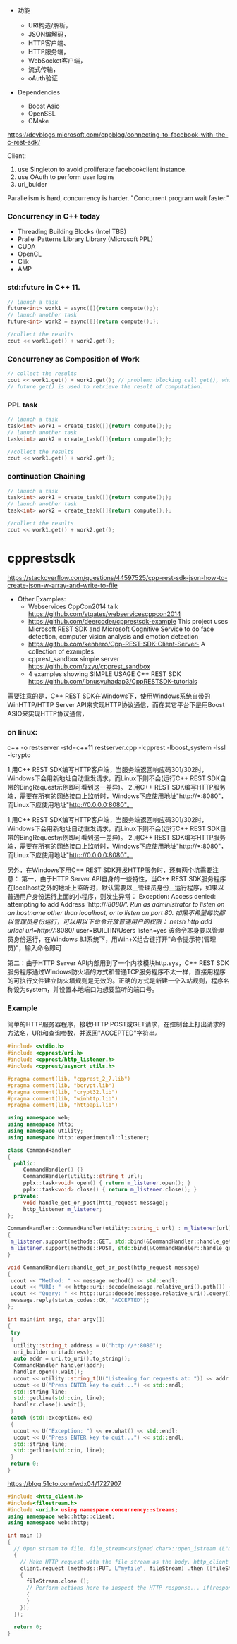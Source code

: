 
* 功能
  * URI构造/解析，
  * JSON编解码，
  * HTTP客户端、
  * HTTP服务端，
  * WebSocket客户端，
  * 流式传输，
  * oAuth验证

* Dependencies
  * Boost Asio
  * OpenSSL
  * CMake

https://devblogs.microsoft.com/cppblog/connecting-to-facebook-with-the-c-rest-sdk/

Client:
1. use Singleton to avoid proliferate facebookclient instance.
2. use OAuth to perform user logins
3. uri_bulder 

Parallelism is hard, concurrency is harder.
"Concurrent program wait faster."

### Concurrency in C++ today
* Threading Building Blocks (Intel TBB)
* Prallel Patterns Library Library (Microsoft PPL)
* CUDA
* OpenCL
* Clik
* AMP


### std::future in C++ 11.
``` cpp
// launch a task
future<int> work1 = async([]{return compute();};
// launch another task
future<int> work2 = async([]{return compute();};

//collect the results
cout << work1.get() + work2.get();
```
### Concurrency as Composition of Work
``` cpp
// collect the results
cout << work1.get() + work2.get(); // problem: blocking call get(), which hold a thread
// future.get() is used to retrieve the result of computation.

```
### PPL task<T>

``` cpp
// launch a task
task<int> work1 = create_task([]{return compute();};
// launch another task
task<int> work2 = create_task([]{return compute();};

//collect the results
cout << work1.get() + work2.get(); 
``` 
### continuation Chaining
``` cpp
// launch a task
task<int> work1 = create_task([]{return compute();};
// launch another task
task<int> work2 = create_task([]{return compute();};

//collect the results
cout << work1.get() + work2.get();
```

# cpprestsdk 

https://stackoverflow.com/questions/44597525/cpp-rest-sdk-json-how-to-create-json-w-array-and-write-to-file

* Other Examples:
   * Webservices CppCon2014 talk  https://github.com/stgates/webservicescppcon2014
   *  https://github.com/deercoder/cpprestsdk-example This project uses Microsoft REST SDK and Microsoft Cognitive Service to do face detection, computer vision analysis and emotion detection
   *  https://github.com/kenhero/Cpp-REST-SDK-Client-Server- A collection of examples.
   *  cpprest_sandbox simple server https://github.com/azyu/cpprest_sandbox
   *  4 examples showing SIMPLE USAGE C++ REST SDK https://github.com/ibnusyuhadap3/CppRESTSDK-tutorials

需要注意的是，C++ REST SDK在Windows下，使用Windows系统自带的WinHTTP/HTTP Server API来实现HTTP协议通信，而在其它平台下是用Boost ASIO来实现HTTP协议通信，

### on linux: 
c++ -o restserver -std=c++11 restserver.cpp -lcpprest -lboost_system -lssl -lcrypto

1.用C++ REST SDK编写HTTP客户端，当服务端返回响应码301/302时，Windows下会用新地址自动重发请求，而Linux下则不会(运行C++ REST SDK自带的BingRequest示例即可看到这一差异)。
2.用C++ REST SDK编写HTTP服务端，需要在所有的网络接口上监听时，Windows下应使用地址"http://*:8080"，而Linux下应使用地址"http://0.0.0.0:8080"。

1.用C++ REST SDK编写HTTP客户端，当服务端返回响应码301/302时，Windows下会用新地址自动重发请求，而Linux下则不会(运行C++ REST SDK自带的BingRequest示例即可看到这一差异)。
2.用C++ REST SDK编写HTTP服务端，需要在所有的网络接口上监听时，Windows下应使用地址"http://*:8080"，而Linux下应使用地址"http://0.0.0.0:8080"。

另外，在Windows下用C++ REST SDK开发HTTP服务时，还有两个坑需要注意：
第一，由于HTTP Server API自身的一些特性，当C++ REST SDK服务程序在localhost之外的地址上监听时，默认需要以__管理员身份__运行程序，如果以普通用户身份运行上面的小程序，则发生异常：
Exception: Access denied: attempting to add Address 'http://*:8080/'. Run as administrator to listen on an hostname other than localhost, or to listen on port 80.
如果不希望每次都以管理员身份运行，可以用以下命令开放普通用户的权限：
netsh http add urlacl url=http://*:8080/ user=BUILTIN\Users listen=yes
该命令本身要以管理员身份运行，在Windows 8.1系统下，用Win+X组合键打开“命令提示符(管理员)”，输入命令即可

第二：由于HTTP Server API内部用到了一个内核模块http.sys，C++ REST SDK服务程序通过Windows防火墙的方式和普通TCP服务程序不太一样，直接用程序的可执行文件建立防火墙规则是无效的。正确的方式是新建一个入站规则，程序名称设为system，并设置本地端口为想要监听的端口号。


### Example 
简单的HTTP服务器程序，接收HTTP POST或GET请求，在控制台上打出请求的方法名，URI和查询参数，并返回"ACCEPTED"字符串。
``` cpp
#include <stdio.h>
#include <cpprest/uri.h>
#include <cpprest/http_listener.h>
#include <cpprest/asyncrt_utils.h>

#pragma comment(lib, "cpprest_2_7.lib")
#pragma comment(lib, "bcrypt.lib")
#pragma comment(lib, "crypt32.lib")
#pragma comment(lib, "winhttp.lib")
#pragma comment(lib, "httpapi.lib")

using namespace web;
using namespace http;
using namespace utility;
using namespace http::experimental::listener;

class CommandHandler
{
  public:
     CommandHandler() {}
     CommandHandler(utility::string_t url);
     pplx::task<void> open() { return m_listener.open(); }
     pplx::task<void> close() { return m_listener.close(); }
  private:
     void handle_get_or_post(http_request message);
     http_listener m_listener;
};

CommandHandler::CommandHandler(utility::string_t url) : m_listener(url)
{
 m_listener.support(methods::GET, std::bind(&CommandHandler::handle_get_or_post, this, std::placeholders::_1));
 m_listener.support(methods::POST, std::bind(&CommandHandler::handle_get_or_post, this, std::placeholders::_1));
}

void CommandHandler::handle_get_or_post(http_request message)
{
 ucout << "Method: " << message.method() << std::endl;
 ucout << "URI: " << http::uri::decode(message.relative_uri().path()) << std::endl;
 ucout << "Query: " << http::uri::decode(message.relative_uri().query()) << std::endl << std::endl;
 message.reply(status_codes::OK, "ACCEPTED");
};

int main(int argc, char argv[])
{
 try
 {
  utility::string_t address = U("http://*:8080");
  uri_builder uri(address);
  auto addr = uri.to_uri().to_string();
  CommandHandler handler(addr);
  handler.open().wait();
  ucout << utility::string_t(U("Listening for requests at: ")) << addr << std::endl;
  ucout << U("Press ENTER key to quit...") << std::endl;
  std::string line;
  std::getline(std::cin, line);
  handler.close().wait();
 }
 catch (std::exception& ex)
 {
  ucout << U("Exception: ") << ex.what() << std::endl;
  ucout << U("Press ENTER key to quit...") << std::endl;
  std::string line;
  std::getline(std::cin, line);
 }
 return 0;
}
```
https://blog.51cto.com/wdx04/1727907

``` cpp 
#include <http_client.h> 
#include<filestream.h> 
#include <uri.h> using namespace concurrency::streams; 
using namespace web::http::client; 
using namespace web::http; 

int main () 
{ 
  // Open stream to file. file_stream<unsigned char>::open_istream (L"myfile.txt") .then ([](basic_istream<unsigned char> fileStream) 
  { 
    // Make HTTP request with the file stream as the body. http_client client (L"http://www.myhttpserver.com"); 
    client.request (methods::PUT, L"myfile", fileStream) .then ([fileStream](http_response response) 
    { 
      fileStream.close (); 
      // Perform actions here to inspect the HTTP response... if(response.status_code () == status_codes::OK) 
      { 
      } 
    }); 
  }); 

  return 0; 
}
```

```cpp 

```
